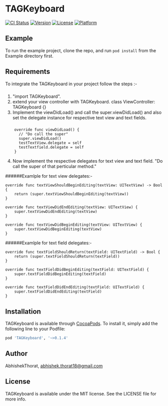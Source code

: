 # TAGKeyboard

[![CI Status](http://img.shields.io/travis/AbhishekThorat/TAGKeyboard.svg?style=flat)](https://travis-ci.org/AbhishekThorat/TAGKeyboard)
[![Version](https://img.shields.io/cocoapods/v/TAGKeyboard.svg?style=flat)](http://cocoapods.org/pods/TAGKeyboard)
[![License](https://img.shields.io/cocoapods/l/TAGKeyboard.svg?style=flat)](http://cocoapods.org/pods/TAGKeyboard)
[![Platform](https://img.shields.io/cocoapods/p/TAGKeyboard.svg?style=flat)](http://cocoapods.org/pods/TAGKeyboard)

## Example

To run the example project, clone the repo, and run `pod install` from the Example directory first.

## Requirements

To integrate the TAGKeyboard in your project follow the steps :-
#####
1. "import TAGKeyboard".
2.  extend your view controller with TAGKeyboard.
    class ViewController: TAGKeyboard {}
3. Implement the viewDidLoad() and call the super.viewDidLoad() and also set the delegate instance for respective text view and text fields.
#####

        override func viewDidLoad() {
          // "Do call the super"
          super.viewDidLoad()
          testTextView.delegate = self
          testTextfield.delegate = self
        }
4. Now implement the respective delegates for text view and text field. "Do call the super of that perticular method."

######Examlple for text view delegates:-

    override func textViewShouldBeginEditing(textView: UITextView) -> Bool {
        return (super.textViewShouldBeginEditing(textView))
    }
    
    override func textViewDidEndEditing(textView: UITextView) {
        super.textViewDidEndEditing(textView)
    }
    
    override func textViewDidBeginEditing(textView: UITextView) {
        super.textViewDidBeginEditing(textView)
    }
    
######Examlple for text field delegates:-


    override func textFieldShouldReturn(textField: UITextField) -> Bool {
        return (super.textFieldShouldReturn(textField))
    }
    
    override func textFieldDidBeginEditing(textField: UITextField) {
        super.textFieldDidBeginEditing(textField)
    }
    
    override func textFieldDidEndEditing(textField: UITextField) {
        super.textFieldDidEndEditing(textField)
    }
## Installation

TAGKeyboard is available through [CocoaPods](http://cocoapods.org). To install
it, simply add the following line to your Podfile:

```ruby
pod 'TAGKeyboard', '~>0.1.4'
```

## Author

AbhishekThorat, abhishek.thorat18@gmail.com

## License

TAGKeyboard is available under the MIT license. See the LICENSE file for more info.
